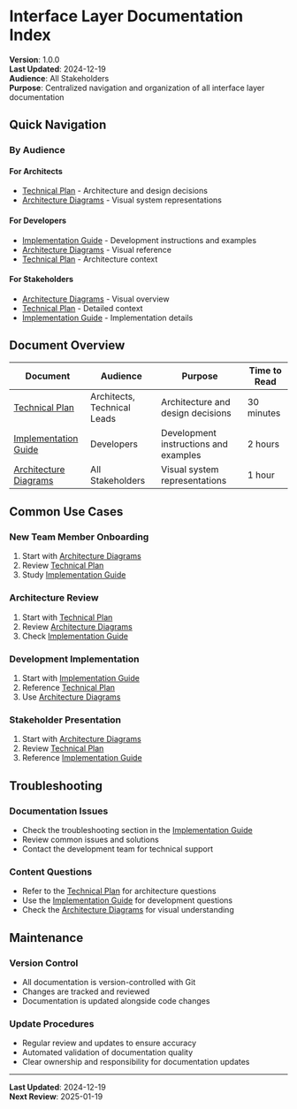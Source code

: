 # Interface Layer Documentation Index

**Version**: 1.0.0  
**Last Updated**: 2024-12-19  
**Audience**: All Stakeholders  
**Purpose**: Centralized navigation and organization of all interface layer documentation

## Quick Navigation

### By Audience

#### For Architects

- [Technical Plan](./INTERFACE_LAYER_TECHNICAL_PLAN.md) - Architecture and design decisions
- [Architecture Diagrams](./INTERFACE_LAYER_ARCHITECTURE_DIAGRAM.md) - Visual system representations

#### For Developers

- [Implementation Guide](./INTERFACE_LAYER_IMPLEMENTATION_GUIDE.md) - Development instructions and examples
- [Architecture Diagrams](./INTERFACE_LAYER_ARCHITECTURE_DIAGRAM.md) - Visual reference
- [Technical Plan](./INTERFACE_LAYER_TECHNICAL_PLAN.md) - Architecture context

#### For Stakeholders

- [Architecture Diagrams](./INTERFACE_LAYER_ARCHITECTURE_DIAGRAM.md) - Visual overview
- [Technical Plan](./INTERFACE_LAYER_TECHNICAL_PLAN.md) - Detailed context
- [Implementation Guide](./INTERFACE_LAYER_IMPLEMENTATION_GUIDE.md) - Implementation details

## Document Overview

| Document | Audience | Purpose | Time to Read |
|----------|----------|---------|--------------|
| [Technical Plan](./INTERFACE_LAYER_TECHNICAL_PLAN.md) | Architects, Technical Leads | Architecture and design decisions | 30 minutes |
| [Implementation Guide](./INTERFACE_LAYER_IMPLEMENTATION_GUIDE.md) | Developers | Development instructions and examples | 2 hours |
| [Architecture Diagrams](./INTERFACE_LAYER_ARCHITECTURE_DIAGRAM.md) | All Stakeholders | Visual system representations | 1 hour |

## Common Use Cases

### New Team Member Onboarding

1. Start with [Architecture Diagrams](./INTERFACE_LAYER_ARCHITECTURE_DIAGRAM.md)
2. Review [Technical Plan](./INTERFACE_LAYER_TECHNICAL_PLAN.md)
3. Study [Implementation Guide](./INTERFACE_LAYER_IMPLEMENTATION_GUIDE.md)

### Architecture Review

1. Start with [Technical Plan](./INTERFACE_LAYER_TECHNICAL_PLAN.md)
2. Review [Architecture Diagrams](./INTERFACE_LAYER_ARCHITECTURE_DIAGRAM.md)
3. Check [Implementation Guide](./INTERFACE_LAYER_IMPLEMENTATION_GUIDE.md)

### Development Implementation

1. Start with [Implementation Guide](./INTERFACE_LAYER_IMPLEMENTATION_GUIDE.md)
2. Reference [Technical Plan](./INTERFACE_LAYER_TECHNICAL_PLAN.md)
3. Use [Architecture Diagrams](./INTERFACE_LAYER_ARCHITECTURE_DIAGRAM.md)

### Stakeholder Presentation

1. Start with [Architecture Diagrams](./INTERFACE_LAYER_ARCHITECTURE_DIAGRAM.md)
2. Review [Technical Plan](./INTERFACE_LAYER_TECHNICAL_PLAN.md)
3. Reference [Implementation Guide](./INTERFACE_LAYER_IMPLEMENTATION_GUIDE.md)

## Troubleshooting

### Documentation Issues

- Check the troubleshooting section in the [Implementation Guide](./INTERFACE_LAYER_IMPLEMENTATION_GUIDE.md)
- Review common issues and solutions
- Contact the development team for technical support

### Content Questions

- Refer to the [Technical Plan](./INTERFACE_LAYER_TECHNICAL_PLAN.md) for architecture questions
- Use the [Implementation Guide](./INTERFACE_LAYER_IMPLEMENTATION_GUIDE.md) for development questions
- Check the [Architecture Diagrams](./INTERFACE_LAYER_ARCHITECTURE_DIAGRAM.md) for visual understanding

## Maintenance

### Version Control

- All documentation is version-controlled with Git
- Changes are tracked and reviewed
- Documentation is updated alongside code changes

### Update Procedures

- Regular review and updates to ensure accuracy
- Automated validation of documentation quality
- Clear ownership and responsibility for documentation updates

---

**Last Updated**: 2024-12-19  
**Next Review**: 2025-01-19
